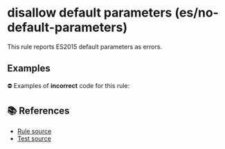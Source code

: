 # disallow default parameters (es/no-default-parameters)

This rule reports ES2015 default parameters as errors.

## Examples

⛔ Examples of **incorrect** code for this rule:

<eslint-playground type="bad" code="/*eslint es/no-default-parameters: error */
function f(a = 1) {}
" />

## 📚 References

- [Rule source](https://github.com/mysticatea/eslint-plugin-es/blob/v1.3.2/lib/rules/no-default-parameters.js)
- [Test source](https://github.com/mysticatea/eslint-plugin-es/blob/v1.3.2/tests/lib/rules/no-default-parameters.js)
